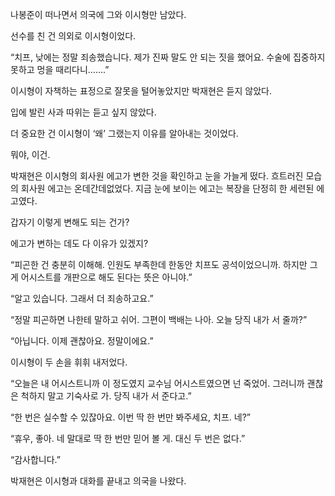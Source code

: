 나봉준이 떠나면서 의국에 그와 이시형만 남았다.

선수를 친 건 의외로 이시형이었다.

“치프, 낮에는 정말 죄송했습니다. 제가 진짜 말도 안 되는 짓을 했어요. 수술에 집중하지 못하고 멍을 때리다니…….”

이시형이 자책하는 표정으로 잘못을 털어놓았지만 박재현은 듣지 않았다.

입에 발린 사과 따위는 듣고 싶지 않았다.

더 중요한 건 이시형이 ‘왜’ 그랬는지 이유를 알아내는 것이었다.

뭐야, 이건.

박재현은 이시형의 회사원 에고가 변한 것을 확인하고 눈을 가늘게 떴다. 흐트러진 모습의 회사원 에고는 온데간데없었다. 지금 눈에 보이는 에고는 복장을 단정히 한 세련된 에고였다.

갑자기 이렇게 변해도 되는 건가?

에고가 변하는 데도 다 이유가 있겠지?

“피곤한 건 충분히 이해해. 인원도 부족한데 한동안 치프도 공석이었으니까. 하지만 그게 어시스트를 개판으로 해도 된다는 뜻은 아니야.”

“알고 있습니다. 그래서 더 죄송하고요.”

“정말 피곤하면 나한테 말하고 쉬어. 그편이 백배는 나아. 오늘 당직 내가 서 줄까?”

“아닙니다. 이제 괜찮아요. 정말이에요.”

이시형이 두 손을 휘휘 내저었다.

“오늘은 내 어시스트니까 이 정도였지 교수님 어시스트였으면 넌 죽었어. 그러니까 괜찮은 척하지 말고 기숙사로 가. 당직 내가 서 준다고.”

“한 번은 실수할 수 있잖아요. 이번 딱 한 번만 봐주세요, 치프. 네?”

“휴우, 좋아. 네 말대로 딱 한 번만 믿어 볼 게. 대신 두 번은 없다.”

“감사합니다.”

박재현은 이시형과 대화를 끝내고 의국을 나왔다.